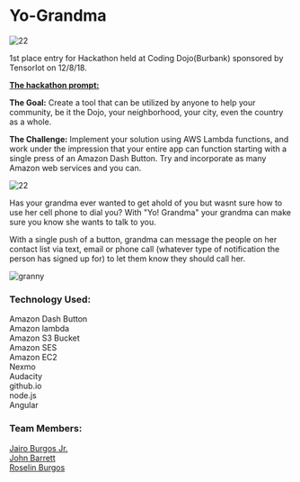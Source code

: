 # Yo-Grandma

![22](https://user-images.githubusercontent.com/42421298/49755155-fe6ca280-fc6c-11e8-9ea1-1b7470b74472.jpeg)

1st place entry for Hackathon held at Coding Dojo(Burbank) sponsored by TensorIot on 12/8/18. 

<b><u>The hackathon prompt:</u></b> 

<b>The Goal:</b> Create a tool that can be utilized by anyone to help your community, be it the Dojo, your neighborhood, your city, even the country as a whole. 

<b>The Challenge:</b> Implement your solution using AWS Lambda functions, and work under the impression that your entire app can function starting with a single press of an Amazon Dash Button. Try and incorporate as many Amazon web services and you can. 

![22](https://user-images.githubusercontent.com/42421298/49755156-fe6ca280-fc6c-11e8-8975-c4aa4052da92.jpg)

Has your grandma ever wanted to get ahold of you but wasnt sure how to use her cell phone to dial you?
With "Yo! Grandma" your grandma can make sure you know she wants to talk to you.

With a single push of a button, grandma can message the people on her contact list via text, email or phone call (whatever type of notification the person has signed up for) to let them know they should call her. 

![granny](https://user-images.githubusercontent.com/42421298/49756594-2a892300-fc6f-11e8-8557-5c433a62cd03.PNG)

### Technology Used:
Amazon Dash Button </br>
Amazon lambda </br>
Amazon S3 Bucket </br>
Amazon SES </br>
Amazon EC2 </br>
Nexmo </br>
Audacity </br>
github.io </br>
node.js </br>
Angular </br>


### Team Members:
[Jairo Burgos Jr.](https://github.com/jburgosjr)</br>
[John Barrett](https://github.com/JohnJBarrett22)</br>
[Roselin Burgos](https://github.com/RoselinBurgos)</br>
